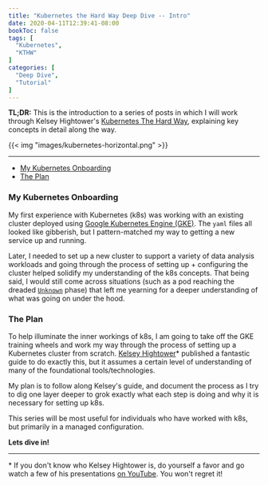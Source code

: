 ```yaml
---
title: "Kubernetes the Hard Way Deep Dive -- Intro"
date: 2020-04-11T12:39:41-08:00
bookToc: false
tags: [
  "Kubernetes",
  "KTHW"
]
categories: [
  "Deep Dive",
  "Tutorial"
]
---
```


**TL;DR:** This is the introduction to a series of posts in which I will work through Kelsey Hightower's [Kubernetes The Hard Way](https://github.com/kelseyhightower/kubernetes-the-hard-way), explaining key concepts in detail along the way.

{{< img "images/kubernetes-horizontal.png" >}}

<!--more--> 

---

- [My Kubernetes Onboarding](#my-kubernetes-onboarding)
- [The Plan](#the-plan)

### My Kubernetes Onboarding 

My first experience with Kubernetes (k8s) was working with an existing cluster deployed using [Google Kubernetes Engine (GKE)](https://cloud.google.com/kubernetes-engine). The `yaml` files all looked like gibberish, but I pattern-matched my way to getting a new service up and running. 

Later, I needed to set up a new cluster to support a variety of data analysis workloads and going through the process of setting up + configuring the cluster helped solidify my understanding of the k8s concepts. That being said, I would still come across situations (such as a pod reaching the dreaded [`Unknown`](https://kubernetes.io/docs/concepts/workloads/pods/pod-lifecycle/#pod-phase) phase) that left me yearning for a deeper understanding of what was going on under the hood.

### The Plan

To help illuminate the inner workings of k8s, I am going to take off the GKE training wheels and work my way through the process of setting up a Kubernetes cluster from scratch. [Kelsey Hightower](https://twitter.com/kelseyhightower)* published a fantastic guide to do exactly this, but it assumes a certain level of understanding of many of the foundational tools/technologies.

My plan is to follow along Kelsey's guide, and document the process as I try to dig one layer deeper to grok exactly what each step is doing and why it is necessary for setting up k8s.

This series will be most useful for individuals who have worked with k8s, but primarily in a managed configuration.

**Lets dive in!**
 
--- 

\* If you don't know who Kelsey Hightower is, do yourself a favor and go watch a few of his presentations [on YouTube](https://www.youtube.com/results?search_query=kelsey+hightower). You won't regret it!